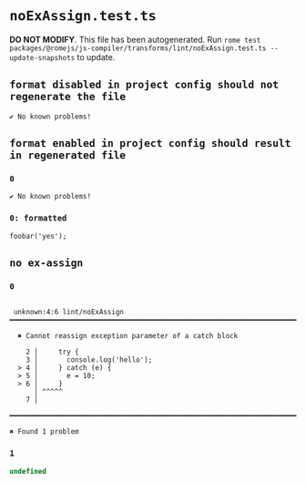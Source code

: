 # `noExAssign.test.ts`

**DO NOT MODIFY**. This file has been autogenerated. Run `rome test packages/@romejs/js-compiler/transforms/lint/noExAssign.test.ts --update-snapshots` to update.

## `format disabled in project config should not regenerate the file`

```
✔ No known problems!

```

## `format enabled in project config should result in regenerated file`

### `0`

```
✔ No known problems!

```

### `0: formatted`

```
foobar('yes');

```

## `no ex-assign`

### `0`

```

 unknown:4:6 lint/noExAssign ━━━━━━━━━━━━━━━━━━━━━━━━━━━━━━━━━━━━━━━━━━━━━━━━━━━━━━━━━━━━━━━━━━━━━━━

  ✖ Cannot reassign exception parameter of a catch block

    2 │     try {
    3 │       console.log('hello');
  > 4 │     } catch (e) {
  > 5 │       e = 10;
  > 6 │     }
      │ ^^^^^ 
    7 │   

━━━━━━━━━━━━━━━━━━━━━━━━━━━━━━━━━━━━━━━━━━━━━━━━━━━━━━━━━━━━━━━━━━━━━━━━━━━━━━━━━━━━━━━━━━━━━━━━━━━━

✖ Found 1 problem

```

### `1`

```javascript
undefined
```
